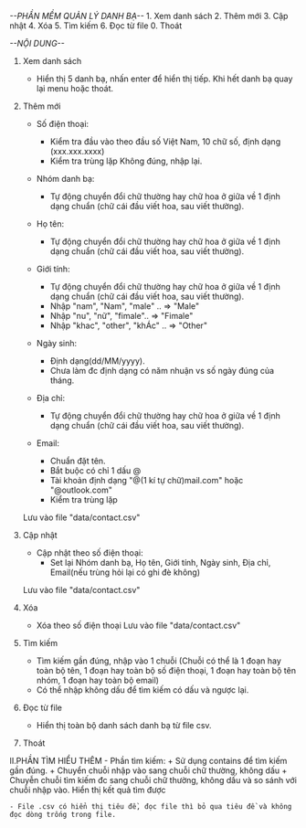 *--PHẦN MỀM QUẢN LÝ DANH BẠ--*
	1. Xem danh sách
	2. Thêm mới
	3. Cập nhật
	4. Xóa
	5. Tìm kiếm
	6. Đọc từ file
	0. Thoát

*--NỘI DUNG--*

1. Xem danh sách
	- Hiển thị 5 danh bạ, nhấn enter để hiển thị tiếp. Khi hết danh bạ quay lại menu hoặc thoát.

2. Thêm mới
	- Số điện thoại:
		+ Kiểm tra đầu vào theo đầu số Việt Nam, 10 chữ số, định dạng (xxx.xxx.xxxx)
		+ Kiểm tra trùng lặp 
		  Không đúng, nhập lại.

	- Nhóm danh bạ: 
		+ Tự động chuyển đổi chữ thường hay chữ hoa ở giữa về 1 định dạng chuẩn 
		  (chữ cái đầu viết hoa, sau viết thường).

	- Họ tên: 
		+ Tự động chuyển đổi chữ thường hay chữ hoa ở giữa về 1 định dạng chuẩn 
		  (chữ cái đầu viết hoa, sau viết thường).

	- Giới tính:
		+ Tự động chuyển đổi chữ thường hay chữ hoa ở giữa về 1 định dạng chuẩn 
		  (chữ cái đầu viết hoa, sau viết thường).
		+ Nhập "nam", "Nam", "male" .. => "Male"
		+ Nhập "nu", "nữ", "fimale".. => "Fimale"
		+ Nhập "khac", "other", "khÁc" .. => "Other"	

	- Ngày sinh:
		+ Định dạng(dd/MM/yyyy).
		+ Chưa làm đc định dạng có năm nhuận vs số ngày đúng của tháng.

	- Địa chỉ:
		+ Tự động chuyển đổi chữ thường hay chữ hoa ở giữa về 1 định dạng chuẩn 
		  (chữ cái đầu viết hoa, sau viết thường). 

	- Email:
		+ Chuẩn đặt tên.
		+ Bắt buộc có chỉ 1 dấu @
		+ Tài khoản định dạng "@(1 kí tự chữ)mail.com" hoặc "@outlook.com"
		+ Kiểm tra trùng lặp

	Lưu vào file "data/contact.csv"

3. Cập nhật
	- Cập nhật theo số điện thoại:
		+ Set lại Nhóm danh bạ, Họ tên, Giới tính, Ngày sinh, Địa chỉ, Email(nếu trùng hỏi lại có ghi đè không)

	Lưu vào file "data/contact.csv"
4. Xóa
	- Xóa theo số điện thoại
	Lưu vào file "data/contact.csv"

5. Tìm kiếm
	- Tìm kiếm gần đúng, nhập vào 1 chuỗi (Chuỗi có thể là 1 đoạn hay toàn bộ tên, 1 đoạn hay toàn bộ số điện thoại, 1 đoạn hay toàn bộ tên nhóm, 1 đoạn hay toàn bộ email)
	- Có thể nhập không dấu để tìm kiếm có dấu và ngược lại.

6. Đọc từ file
	- Hiển thị toàn bộ danh sách danh bạ từ file csv.

0. Thoát

II.PHẦN TÌM HIỂU THÊM
	- Phần tìm kiếm:
		+ Sử dụng contains để tìm kiếm gần đúng.
		+ Chuyển chuỗi nhập vào sang chuỗi chữ thường, không dấu
		+ Chuyễn chuỗi tìm kiếm đc sang chuỗi chữ thường, không dấu và so sánh với chuỗi nhập vào. Hiển thị kết quả tìm được
	
	- File .csv có hiển thị tiêu đề, đọc file thì bỏ qua tiêu đề và không đọc dòng trống trong file.
